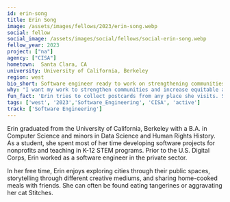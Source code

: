 ```yaml
---
id: erin-song
title: Erin Song
image: /assets/images/fellows/2023/erin-song.webp
social: fellow
social_image: /assets/images/social/fellows/social-erin-song.webp
fellow_year: 2023
project: ["na"]
agency: ["CISA"]
hometown:  Santa Clara, CA
university: University of California, Berkeley
region: west
bio_short: Software engineer ready to work on strengthening communities and increasing equitable access to public resources
why: "I want my work to strengthen communities and increase equitable access to public resources. As someone who cares about community learning, I also resonated with the Digital Corps' mission to help new technologists learn the skills and knowledge to better understand the impact we want to make in the public sector."
fun_fact: 'Erin tries to collect postcards from any place she visits. She enjoys sending them to friends, but also likes to keep one that she can write a small diary entry in and store inside her personal journal.'
tags: ['west', '2023','Software_Engineering', 'CISA', 'active']
track: ['Software Engineering']
---
```


Erin graduated from the University of California, Berkeley with a B.A. in Computer Science and minors in Data Science and Human Rights History. As a student, she spent most of her time developing software projects for nonprofits and teaching in K-12 STEM programs. Prior to the U.S. Digital Corps, Erin worked as a software engineer in the private sector.

In her free time, Erin enjoys exploring cities through their public spaces, storytelling through different creative mediums, and sharing home-cooked meals with friends. She can often be found eating tangerines or aggravating her cat Stitches.